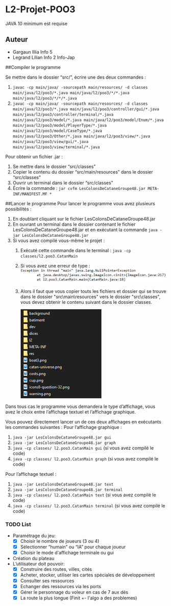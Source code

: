 # **L2-Projet-POO3**

JAVA 10 minimum est requise

## Auteur

* Gargaun Illia Info 5
* Legrand Lilian Info 2 Info-Jap


##Compiler le programme

Se mettre dans le dossier “src/”, écrire une des deux commandes :

1. `javac -cp main/java/ -sourcepath main/resources/ -d classes main/java/l2/poo3/*.java main/java/l2/poo3/*/*.java main/java/l2/poo3/*/*/*.java`
2. `javac -cp main/java/ -sourcepath main/resources/ -d classes main/java/l2/poo3/*.java main/java/l2/poo3/controller/gui/*.java main/java/l2/poo3/controller/terminal/*.java main/java/l2/poo3/model/*.java main/java/l2/poo3/model/Enum/*.java main/java/l2/poo3/model/PlayerType/*.java main/java/l2/poo3/model/CaseType/*.java main/java/l2/poo3/Other/*.java main/java/l2/poo3/view/*.java main/java/l2/poo3/view/gui/*.java main/java/l2/poo3/view/terminal/*.java`

Pour obtenir un fichier .jar :

1. Se mettre dans le dossier “src/classes”
2. Copier le contenu du dossier “src/main/resources” dans le dossier “src/classes”
3. Ouvrir un terminal dans le dossier “src/classes”
4. Écrire la commande : `jar cvfm LesColonsDeCataneGroupe48.jar META-INF/MANIFEST.MF *`

##Lancer le programme
Pour lancer le programme vous avez plusieurs possibilités :

1. En doublant cliquant sur le fichier LesColonsDeCataneGroupe48.jar
2. En ouvrant un terminal dans le dossier contenant le fichier
   LesColonsDeCataneGroupe48.jar et en exécutant la commande
   `java -jar LesColonsDeCataneGroupe48.jar`
3. Si vous avez compilé vous-même le projet :
   1. Exécuté cette commande dans le terminal : `java -cp classes/l2.poo3.CatanMain`
   2. Si vous avez une erreur de type :![img_1.png](img_1.png)
   3. Alors il faut que vous copier touts les fichiers et dossier qui se trouve dans le
      dossier "src\main\resources" vers le dossier "src\classes", vous devez obtenir le
      contenu suivant dans le dossier classes.

      ![img.png](img.png)

Dans tous cas le programme vous demandera le type d’affichage, vous avez le choix entre l’affichage textuel et l’affichage graphique.

Vous pouvez directement lancer un de ces deux affichages en exécutants les commandes suivantes :
Pour l’affichage graphique :

1. `java -jar LesColonsDeCataneGroupe48.jar gui`
2. `java -jar LesColonsDeCataneGroupe48.jar graph`
3. `java -cp classes/ l2.poo3.CatanMain gui` (si vous avez compilé le code)
4. `java -cp classes/ l2.poo3.CatanMain graph` (si vous avez compilé le code)

Pour l’affichage textuel :

1. `java -jar LesColonsDeCataneGroupe48.jar text`
2. `java -jar LesColonsDeCataneGroupe48.jar terminal`
3. `java -cp classes/ l2.poo3.CatanMain text` (si vous avez compilé le code)
4. `java -cp classes/ l2.poo3.CatanMain terminal` (si vous avez compilé le code)

### **TODO List**

* Paramétrage du jeu:
  * [X]  Choisir le nombre de joueurs (3 ou 4)
  * [X]  Sélectionner “humain” ou “IA” pour chaque joueur
  * [X]  Choisir le mode d'affichage terminale ou gui
* Création du plateau
* L’utilisateur doit pouvoir:
  * [X]  Construire des routes, villes, cités
  * [X]  Acheter, stocker, utiliser les cartes spéciales de développement
  * [X]  Consulter ses ressources
  * [X]  Echanger des ressources via les ports
  * [X]  Gérer le personnage du voleur en cas de 7 aux dés
  * [X]  La route la plus longue (Finit +- l'algo a des problemes)
